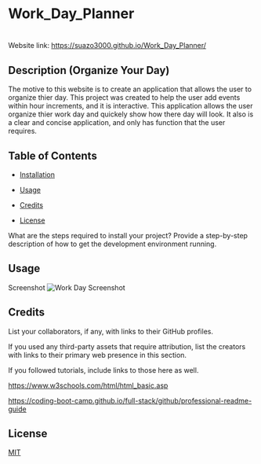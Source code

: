 # Work_Day_Planner

# <Work Day Planner>

 Website link:
 https://suazo3000.github.io/Work_Day_Planner/

## Description (Organize Your Day)

 
 

The motive to this website is to create an application that allows the user to organize thier day. This project was created to help the user add events within hour increments, and it is interactive. This application allows the user organize thier work day and quickely show how there day will look. It also is a clear and concise application, and only has function that the user requires.



 

## Table of Contents 

 

- [Installation](#installation)

- [Usage](#usage)

- [Credits](#credits)

- [License](#license)

 



 

 

What are the steps required to install your project? Provide a step-by-step description of how to get the development environment running.

 

## Usage

 

Screenshot
 ![Work Day Screenshot](Work_Day_Planner/assets/images/screenshot.png)
 

## Credits

 

List your collaborators, if any, with links to their GitHub profiles.

 

If you used any third-party assets that require attribution, list the creators with links to their primary web presence in this section.

 

If you followed tutorials, include links to those here as well.

https://www.w3schools.com/html/html_basic.asp

 

https://coding-boot-camp.github.io/full-stack/github/professional-readme-guide

 

## License

 

[MIT](https://choosealicense.com/licenses/mit/)
